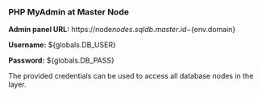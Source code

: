 ### PHP MyAdmin at Master Node

**Admin panel URL:** https://node${nodes.sqldb.master.id}-${env.domain}

**Username:** ${globals.DB_USER}

**Password:** ${globals.DB_PASS}

The provided credentials can be used to access all database nodes in the layer.
